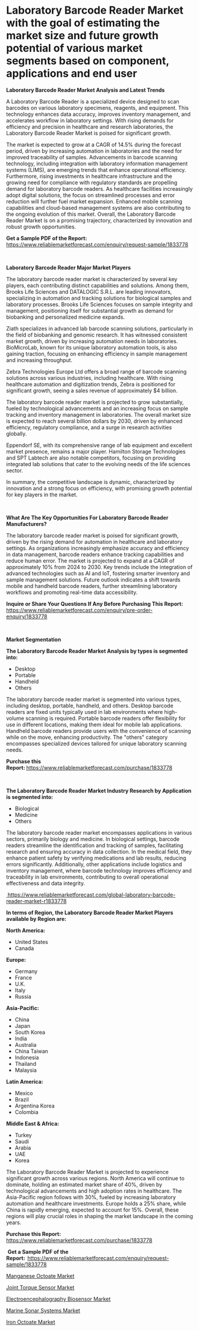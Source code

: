 <p><h1>Laboratory Barcode Reader Market with the goal of estimating the market size and future growth potential of various market segments based on component, applications and end user</h1></p><p><strong>Laboratory Barcode Reader Market Analysis and Latest Trends</strong></p>
<p><p>A Laboratory Barcode Reader is a specialized device designed to scan barcodes on various laboratory specimens, reagents, and equipment. This technology enhances data accuracy, improves inventory management, and accelerates workflow in laboratory settings. With rising demands for efficiency and precision in healthcare and research laboratories, the Laboratory Barcode Reader Market is poised for significant growth. </p><p>The market is expected to grow at a CAGR of 14.5% during the forecast period, driven by increasing automation in laboratories and the need for improved traceability of samples. Advancements in barcode scanning technology, including integration with laboratory information management systems (LIMS), are emerging trends that enhance operational efficiency. Furthermore, rising investments in healthcare infrastructure and the growing need for compliance with regulatory standards are propelling demand for laboratory barcode readers. As healthcare facilities increasingly adopt digital solutions, the focus on streamlined processes and error reduction will further fuel market expansion. Enhanced mobile scanning capabilities and cloud-based management systems are also contributing to the ongoing evolution of this market. Overall, the Laboratory Barcode Reader Market is on a promising trajectory, characterized by innovation and robust growth opportunities.</p></p>
<p><strong>Get a Sample PDF of the Report:&nbsp;</strong> <a href="https://www.reliablemarketforecast.com/enquiry/request-sample/1833778?utm_campaign=1130&utm_medium=2&utm_source=Github&utm_content=ia&utm_term=17102024&utm_id=laboratory-barcode-reader">https://www.reliablemarketforecast.com/enquiry/request-sample/1833778</a></p>
<p>&nbsp;</p>
<p><strong>Laboratory Barcode Reader Major Market Players</strong></p>
<p><p>The laboratory barcode reader market is characterized by several key players, each contributing distinct capabilities and solutions. Among them, Brooks Life Sciences and DATALOGIC S.R.L. are leading innovators, specializing in automation and tracking solutions for biological samples and laboratory processes. Brooks Life Sciences focuses on sample integrity and management, positioning itself for substantial growth as demand for biobanking and personalized medicine expands.</p><p>Ziath specializes in advanced lab barcode scanning solutions, particularly in the field of biobanking and genomic research. It has witnessed consistent market growth, driven by increasing automation needs in laboratories. BioMicroLab, known for its unique laboratory automation tools, is also gaining traction, focusing on enhancing efficiency in sample management and increasing throughput.</p><p>Zebra Technologies Europe Ltd offers a broad range of barcode scanning solutions across various industries, including healthcare. With rising healthcare automation and digitization trends, Zebra is positioned for significant growth, seeing a sales revenue of approximately $4 billion.</p><p>The laboratory barcode reader market is projected to grow substantially, fueled by technological advancements and an increasing focus on sample tracking and inventory management in laboratories. The overall market size is expected to reach several billion dollars by 2030, driven by enhanced efficiency, regulatory compliance, and a surge in research activities globally.</p><p>Eppendorf SE, with its comprehensive range of lab equipment and excellent market presence, remains a major player. Hamilton Storage Technologies and SPT Labtech are also notable competitors, focusing on providing integrated lab solutions that cater to the evolving needs of the life sciences sector.</p><p>In summary, the competitive landscape is dynamic, characterized by innovation and a strong focus on efficiency, with promising growth potential for key players in the market.</p></p>
<p>&nbsp;</p>
<p><strong>What Are The Key Opportunities For Laboratory Barcode Reader Manufacturers?</strong></p>
<p><p>The laboratory barcode reader market is poised for significant growth, driven by the rising demand for automation in healthcare and laboratory settings. As organizations increasingly emphasize accuracy and efficiency in data management, barcode readers enhance tracking capabilities and reduce human error. The market is projected to expand at a CAGR of approximately 10% from 2024 to 2030. Key trends include the integration of advanced technologies such as AI and IoT, fostering smarter inventory and sample management solutions. Future outlook indicates a shift towards mobile and handheld barcode readers, further streamlining laboratory workflows and promoting real-time data accessibility.</p></p>
<p><strong>Inquire or Share Your Questions If Any Before Purchasing This Report:</strong> <a href="https://www.reliablemarketforecast.com/enquiry/pre-order-enquiry/1833778?utm_campaign=1130&utm_medium=2&utm_source=Github&utm_content=ia&utm_term=17102024&utm_id=laboratory-barcode-reader">https://www.reliablemarketforecast.com/enquiry/pre-order-enquiry/1833778</a></p>
<p>&nbsp;</p>
<p><strong>Market Segmentation</strong></p>
<p><strong>The Laboratory Barcode Reader Market Analysis by types is segmented into:</strong></p>
<p><ul><li>Desktop</li><li>Portable</li><li>Handheld</li><li>Others</li></ul></p>
<p><p>The laboratory barcode reader market is segmented into various types, including desktop, portable, handheld, and others. Desktop barcode readers are fixed units typically used in lab environments where high-volume scanning is required. Portable barcode readers offer flexibility for use in different locations, making them ideal for mobile lab applications. Handheld barcode readers provide users with the convenience of scanning while on the move, enhancing productivity. The "others" category encompasses specialized devices tailored for unique laboratory scanning needs.</p></p>
<p><strong>Purchase this Report:&nbsp;</strong><a href="https://www.reliablemarketforecast.com/purchase/1833778?utm_campaign=1130&utm_medium=2&utm_source=Github&utm_content=ia&utm_term=17102024&utm_id=laboratory-barcode-reader">https://www.reliablemarketforecast.com/purchase/1833778</a></p>
<p>&nbsp;</p>
<p><strong>The Laboratory Barcode Reader Market Industry Research by Application is segmented into:</strong></p>
<p><ul><li>Biological</li><li>Medicine</li><li>Others</li></ul></p>
<p><p>The laboratory barcode reader market encompasses applications in various sectors, primarily biology and medicine. In biological settings, barcode readers streamline the identification and tracking of samples, facilitating research and ensuring accuracy in data collection. In the medical field, they enhance patient safety by verifying medications and lab results, reducing errors significantly. Additionally, other applications include logistics and inventory management, where barcode technology improves efficiency and traceability in lab environments, contributing to overall operational effectiveness and data integrity.</p></p>
<p><a href="https://www.reliablemarketforecast.com/global-laboratory-barcode-reader-market-r1833778?utm_campaign=1130&utm_medium=2&utm_source=Github&utm_content=ia&utm_term=17102024&utm_id=laboratory-barcode-reader">&nbsp;https://www.reliablemarketforecast.com/global-laboratory-barcode-reader-market-r1833778</a></p>
<p><strong>In terms of Region, the Laboratory Barcode Reader Market Players available by Region are:</strong></p>
<p>
    <p> <strong> North America: </strong>
        <ul>
            <li>United States</li>
            <li>Canada</li>
        </ul>
        </p> 
    <p> <strong> Europe: </strong>
        <ul>
            <li>Germany</li>
            <li>France</li>
            <li>U.K.</li>
            <li>Italy</li>
            <li>Russia</li>
        </ul>
        </p> 
    <p> <strong> Asia-Pacific: </strong>
        <ul>
            <li>China</li>
            <li>Japan</li>
            <li>South Korea</li>
            <li>India</li>
            <li>Australia</li>
            <li>China Taiwan</li>
            <li>Indonesia</li>
            <li>Thailand</li>
            <li>Malaysia</li>
        </ul>
        </p> 
    <p> <strong> Latin America: </strong>
        <ul>
            <li>Mexico</li>
            <li>Brazil</li>
            <li>Argentina Korea</li>
            <li>Colombia</li>
        </ul>
        </p> 
    <p> <strong> Middle East & Africa: </strong>
        <ul>
            <li>Turkey</li>
            <li>Saudi</li>
            <li>Arabia</li>
            <li>UAE</li>
            <li>Korea</li>
        </ul>
    </p>
    </p>
<p><p>The Laboratory Barcode Reader Market is projected to experience significant growth across various regions. North America will continue to dominate, holding an estimated market share of 40%, driven by technological advancements and high adoption rates in healthcare. The Asia-Pacific region follows with 30%, fueled by increasing laboratory automation and healthcare investments. Europe holds a 25% share, while China is rapidly emerging, expected to account for 15%. Overall, these regions will play crucial roles in shaping the market landscape in the coming years.</p></p>
<p><strong>Purchase this Report: </strong><a href="https://www.reliablemarketforecast.com/purchase/1833778?utm_campaign=1130&utm_medium=2&utm_source=Github&utm_content=ia&utm_term=17102024&utm_id=laboratory-barcode-reader">https://www.reliablemarketforecast.com/purchase/1833778</a></p>
<p>&nbsp;<strong>Get a Sample PDF of the Report:&nbsp;&nbsp;</strong><a href="https://www.reliablemarketforecast.com/enquiry/request-sample/1833778?utm_campaign=1130&utm_medium=2&utm_source=Github&utm_content=ia&utm_term=17102024&utm_id=laboratory-barcode-reader">https://www.reliablemarketforecast.com/enquiry/request-sample/1833778</a></p>
<p><strong></strong></p>
<p><p><a href="https://www.linkedin.com/pulse/manganese-octoate-market-analysis-product-segmentation-regional-jvwhe?utm_campaign=1130&utm_medium=2&utm_source=Github&utm_content=ia&utm_term=17102024&utm_id=laboratory-barcode-reader">Manganese Octoate Market</a></p><p><a href="https://issuu.com/reportprime-2/docs/joint-torque-sensor-market-size-203_a2e9f3e628f095?utm_campaign=1130&utm_medium=2&utm_source=Github&utm_content=ia&utm_term=17102024&utm_id=laboratory-barcode-reader">Joint Torque Sensor Market</a></p><p><a href="https://github.com/diedrer4btm/Market-Research-Report-List-1/blob/main/electroencephalography-biosensor-market.md?utm_campaign=1130&utm_medium=2&utm_source=Github&utm_content=ia&utm_term=17102024&utm_id=laboratory-barcode-reader">Electroencephalography Biosensor Market</a></p><p><a href="https://issuu.com/reportprime-2/docs/marine-sonar-systems-market-size-20_fc105f2c34e5bb?utm_campaign=1130&utm_medium=2&utm_source=Github&utm_content=ia&utm_term=17102024&utm_id=laboratory-barcode-reader">Marine Sonar Systems Market</a></p><p><a href="https://www.linkedin.com/pulse/analyzing-global-iron-octoate-market-growth-prospects-future-vmbwe?utm_campaign=1130&utm_medium=2&utm_source=Github&utm_content=ia&utm_term=17102024&utm_id=laboratory-barcode-reader">Iron Octoate Market</a></p></p>